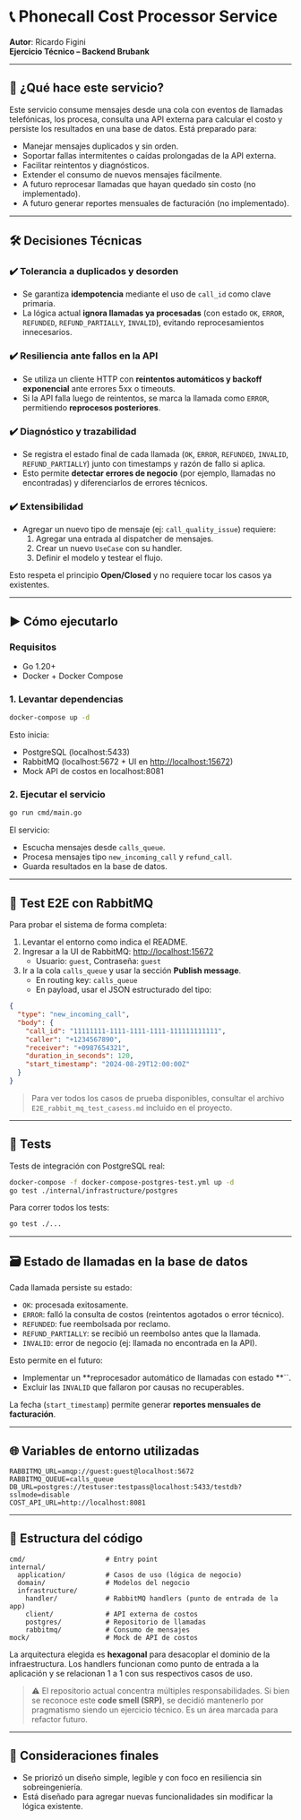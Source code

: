 # 📞 Phonecall Cost Processor Service

**Autor**: Ricardo Figini\
**Ejercicio Técnico – Backend Brubank**

---

## 🧠 ¿Qué hace este servicio?

Este servicio consume mensajes desde una cola con eventos de llamadas telefónicas, los procesa, consulta una API externa para calcular el costo y persiste los resultados en una base de datos. Está preparado para:

- Manejar mensajes duplicados y sin orden.
- Soportar fallas intermitentes o caídas prolongadas de la API externa.
- Facilitar reintentos y diagnósticos.
- Extender el consumo de nuevos mensajes fácilmente.
- A futuro reprocesar llamadas que hayan quedado sin costo (no implementado).
- A futuro generar reportes mensuales de facturación (no implementado).

---

## 🛠️ Decisiones Técnicas

### ✔️ Tolerancia a duplicados y desorden

- Se garantiza **idempotencia** mediante el uso de `call_id` como clave primaria.
- La lógica actual **ignora llamadas ya procesadas** (con estado `OK`, `ERROR`, `REFUNDED`, `REFUND_PARTIALLY`, `INVALID`), evitando reprocesamientos innecesarios.

### ✔️ Resiliencia ante fallos en la API

- Se utiliza un cliente HTTP con **reintentos automáticos y backoff exponencial** ante errores 5xx o timeouts.
- Si la API falla luego de reintentos, se marca la llamada como `ERROR`, permitiendo **reprocesos posteriores**.

### ✔️ Diagnóstico y trazabilidad

- Se registra el estado final de cada llamada (`OK`, `ERROR`, `REFUNDED`, `INVALID`, `REFUND_PARTIALLY`) junto con timestamps y razón de fallo si aplica.
- Esto permite **detectar errores de negocio** (por ejemplo, llamadas no encontradas) y diferenciarlos de errores técnicos.

### ✔️ Extensibilidad

- Agregar un nuevo tipo de mensaje (ej: `call_quality_issue`) requiere:
  1. Agregar una entrada al dispatcher de mensajes.
  2. Crear un nuevo `UseCase` con su handler.
  3. Definir el modelo y testear el flujo.

Esto respeta el principio **Open/Closed** y no requiere tocar los casos ya existentes.

---

## ▶️ Cómo ejecutarlo

### Requisitos

- Go 1.20+
- Docker + Docker Compose

### 1. Levantar dependencias

```bash
docker-compose up -d
```

Esto inicia:

- PostgreSQL (localhost:5433)
- RabbitMQ (localhost:5672 + UI en [http://localhost:15672](http://localhost:15672))
- Mock API de costos en localhost:8081

### 2. Ejecutar el servicio

```bash
go run cmd/main.go
```

El servicio:

- Escucha mensajes desde `calls_queue`.
- Procesa mensajes tipo `new_incoming_call` y `refund_call`.
- Guarda resultados en la base de datos.

---

## 🔮 Test E2E con RabbitMQ

Para probar el sistema de forma completa:

1. Levantar el entorno como indica el README.
2. Ingresar a la UI de RabbitMQ: [http://localhost:15672](http://localhost:15672)
   - Usuario: `guest`, Contraseña: `guest`
3. Ir a la cola `calls_queue` y usar la sección **Publish message**.
   - En routing key: `calls_queue`
   - En payload, usar el JSON estructurado del tipo:

```json
{
  "type": "new_incoming_call",
  "body": {
    "call_id": "11111111-1111-1111-1111-111111111111",
    "caller": "+1234567890",
    "receiver": "+0987654321",
    "duration_in_seconds": 120,
    "start_timestamp": "2024-08-29T12:00:00Z"
  }
}
```

> Para ver todos los casos de prueba disponibles, consultar el archivo `E2E_rabbit_mq_test_casess.md` incluido en el proyecto.

---

## 💪 Tests

Tests de integración con PostgreSQL real:

```bash
docker-compose -f docker-compose-postgres-test.yml up -d
go test ./internal/infrastructure/postgres
```

Para correr todos los tests:

```bash
go test ./...
```
---

## 🗃️ Estado de llamadas en la base de datos

Cada llamada persiste su estado:

- `OK`: procesada exitosamente.
- `ERROR`: falló la consulta de costos (reintentos agotados o error técnico).
- `REFUNDED`: fue reembolsada por reclamo.
- `REFUND_PARTIALLY`: se recibió un reembolso antes que la llamada.
- `INVALID`: error de negocio (ej: llamada no encontrada en la API).

Esto permite en el futuro:

- Implementar un **reprocesador automático de llamadas con estado **``.
- Excluir las `INVALID` que fallaron por causas no recuperables.

La fecha (`start_timestamp`) permite generar **reportes mensuales de facturación**.

---

## 🌐 Variables de entorno utilizadas

```env
RABBITMQ_URL=amqp://guest:guest@localhost:5672
RABBITMQ_QUEUE=calls_queue
DB_URL=postgres://testuser:testpass@localhost:5433/testdb?sslmode=disable
COST_API_URL=http://localhost:8081
```

---

## 📁 Estructura del código

```
cmd/                    # Entry point
internal/
  application/          # Casos de uso (lógica de negocio)
  domain/               # Modelos del negocio
  infrastructure/
    handler/            # RabbitMQ handlers (punto de entrada de la app)
    client/             # API externa de costos
    postgres/           # Repositorio de llamadas
    rabbitmq/           # Consumo de mensajes
mock/                   # Mock de API de costos
```

La arquitectura elegida es **hexagonal** para desacoplar el dominio de la infraestructura. Los handlers funcionan como punto de entrada a la aplicación y se relacionan 1 a 1 con sus respectivos casos de uso.

> ⚠️ El repositorio actual concentra múltiples responsabilidades. Si bien se reconoce este **code smell (SRP)**, se decidió mantenerlo por pragmatismo siendo un ejercicio técnico. Es un área marcada para refactor futuro.

---

## 📝 Consideraciones finales

- Se priorizó un diseño simple, legible y con foco en resiliencia sin sobreingeniería.
- Está diseñado para agregar nuevas funcionalidades sin modificar la lógica existente.

